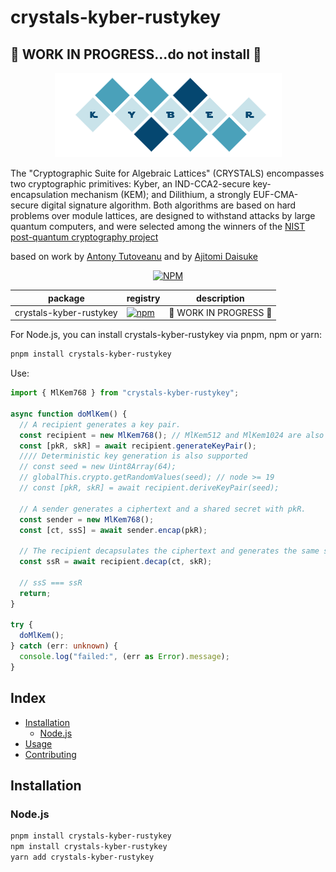 # crystals-kyber-rustykey

## 🚧 WORK IN PROGRESS...do not install 🚧

<p align="center">
  <img src="./kyber.png"/>
</p>

The "Cryptographic Suite for Algebraic Lattices" (CRYSTALS) encompasses two cryptographic primitives: Kyber, an IND-CCA2-secure key-encapsulation mechanism (KEM); and Dilithium, a strongly EUF-CMA-secure digital signature algorithm. Both algorithms are based on hard problems over module lattices, are designed to withstand attacks by large quantum computers, and were selected among the winners of the [NIST post-quantum cryptography project](https://pq-crystals.org/index.shtml)

based on work by [Antony Tutoveanu](https://github.com/antontutoveanu/crystals-kyber-javascript)
and by [Ajitomi Daisuke](https://github.com/dajiaji/crystals-kyber-js/tree/main)


<div align="center">
<a href="https://www.npmjs.com/package/crystals-kyber-rustykey"><img src="https://img.shields.io/npm/v/crystals-kyber-rustykey" alt="NPM"/></a>


| package           | registry                                                                                                                  | description                                                                                                                                                                                                                          |
| ----------------- | ------------------------------------------------------------------------------------------------------------------------- | ------------------------------------------------------------------------------------------------------------------------------------------------------------------------------------------------------------------------------------ |
| crystals-kyber-rustykey | [![npm](https://img.shields.io/npm/v/crystals-kyber-rustykey)](https://www.npmjs.com/package/crystals-kyber-rustykey) |  🚧 WORK IN PROGRESS 🚧      |

<div align="left">
For Node.js, you can install crystals-kyber-rustykey via pnpm, npm or yarn:

```sh
pnpm install crystals-kyber-rustykey
```

Use:

```typescript
import { MlKem768 } from "crystals-kyber-rustykey";

async function doMlKem() {
  // A recipient generates a key pair.
  const recipient = new MlKem768(); // MlKem512 and MlKem1024 are also available.
  const [pkR, skR] = await recipient.generateKeyPair();
  //// Deterministic key generation is also supported
  // const seed = new Uint8Array(64);
  // globalThis.crypto.getRandomValues(seed); // node >= 19
  // const [pkR, skR] = await recipient.deriveKeyPair(seed);

  // A sender generates a ciphertext and a shared secret with pkR.
  const sender = new MlKem768();
  const [ct, ssS] = await sender.encap(pkR);

  // The recipient decapsulates the ciphertext and generates the same shared secret with skR.
  const ssR = await recipient.decap(ct, skR);

  // ssS === ssR
  return;
}

try {
  doMlKem();
} catch (err: unknown) {
  console.log("failed:", (err as Error).message);
}
```

## Index

- [Installation](#installation)
  - [Node.js](#nodejs)
- [Usage](#usage)
- [Contributing](#contributing)

## Installation

### Node.js

```sh
pnpm install crystals-kyber-rustykey
npm install crystals-kyber-rustykey
yarn add crystals-kyber-rustykey
```